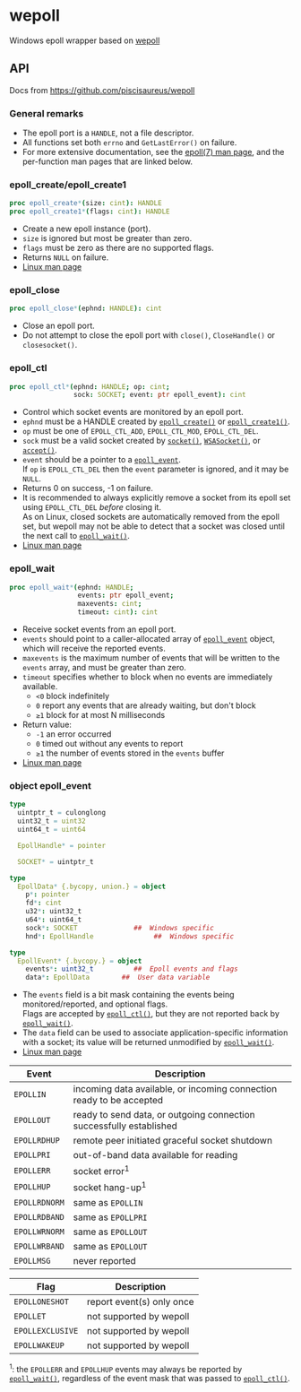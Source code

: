 # wepoll
Windows epoll wrapper based on [wepoll](https://github.com/piscisaureus/wepoll)


## API

Docs from https://github.com/piscisaureus/wepoll

### General remarks

* The epoll port is a `HANDLE`, not a file descriptor.
* All functions set both `errno` and `GetLastError()` on failure.
* For more extensive documentation, see the [epoll(7) man page][man epoll],
  and the per-function man pages that are linked below.

### epoll_create/epoll_create1

```nim
proc epoll_create*(size: cint): HANDLE
proc epoll_create1*(flags: cint): HANDLE
```

* Create a new epoll instance (port).
* `size` is ignored but most be greater than zero.
* `flags` must be zero as there are no supported flags.
* Returns `NULL` on failure.
* [Linux man page][man epoll_create]

### epoll_close

```nim
proc epoll_close*(ephnd: HANDLE): cint
```

* Close an epoll port.
* Do not attempt to close the epoll port with `close()`,
  `CloseHandle()` or `closesocket()`.

### epoll_ctl

```nim
proc epoll_ctl*(ephnd: HANDLE; op: cint; 
                sock: SOCKET; event: ptr epoll_event): cint
```

* Control which socket events are monitored by an epoll port.
* `ephnd` must be a HANDLE created by
  [`epoll_create()`](#epoll_createepoll_create1) or
  [`epoll_create1()`](#epoll_createepoll_create1).
* `op` must be one of `EPOLL_CTL_ADD`, `EPOLL_CTL_MOD`, `EPOLL_CTL_DEL`.
* `sock` must be a valid socket created by [`socket()`][msdn socket],
  [`WSASocket()`][msdn wsasocket], or [`accept()`][msdn accept].
* `event` should be a pointer to a [`epoll_event`](#object-epoll_event).<br>
  If `op` is `EPOLL_CTL_DEL` then the `event` parameter is ignored, and it
  may be `NULL`.
* Returns 0 on success, -1 on failure.
* It is recommended to always explicitly remove a socket from its epoll
  set using `EPOLL_CTL_DEL` *before* closing it.<br>
  As on Linux, closed sockets are automatically removed from the epoll set, but
  wepoll may not be able to detect that a socket was closed until the next call
  to [`epoll_wait()`](#epoll_wait).
* [Linux man page][man epoll_ctl]

### epoll_wait

```nim
proc epoll_wait*(ephnd: HANDLE; 
                 events: ptr epoll_event; 
                 maxevents: cint; 
                 timeout: cint): cint
```

* Receive socket events from an epoll port.
* `events` should point to a caller-allocated array of
  [`epoll_event`](#object-epoll_event) object, which will receive the
  reported events.
* `maxevents` is the maximum number of events that will be written to the
  `events` array, and must be greater than zero.
* `timeout` specifies whether to block when no events are immediately available.
  - `<0` block indefinitely
  - `0`  report any events that are already waiting, but don't block
  - `≥1` block for at most N milliseconds
* Return value:
  - `-1` an error occurred
  - `0`  timed out without any events to report
  - `≥1` the number of events stored in the `events` buffer
* [Linux man page][man epoll_wait]

### object epoll_event

```nim
type
  uintptr_t = culonglong
  uint32_t = uint32
  uint64_t = uint64

  EpollHandle* = pointer

  SOCKET* = uintptr_t
```

```nim
type
  EpollData* {.bycopy, union.} = object
    p*: pointer
    fd*: cint
    u32*: uint32_t
    u64*: uint64_t
    sock*: SOCKET              ##  Windows specific
    hnd*: EpollHandle               ##  Windows specific
```

```nim
type
  EpollEvent* {.bycopy.} = object
    events*: uint32_t          ##  Epoll events and flags
    data*: EpollData        ##  User data variable
```

* The `events` field is a bit mask containing the events being
  monitored/reported, and optional flags.<br>
  Flags are accepted by [`epoll_ctl()`](#epoll_ctl), but they are not reported
  back by [`epoll_wait()`](#epoll_wait).
* The `data` field can be used to associate application-specific information
  with a socket; its value will be returned unmodified by
  [`epoll_wait()`](#epoll_wait).
* [Linux man page][man epoll_ctl]

| Event         | Description                                                          |
|---------------|----------------------------------------------------------------------|
| `EPOLLIN`     | incoming data available, or incoming connection ready to be accepted |
| `EPOLLOUT`    | ready to send data, or outgoing connection successfully established  |
| `EPOLLRDHUP`  | remote peer initiated graceful socket shutdown                       |
| `EPOLLPRI`    | out-of-band data available for reading                               |
| `EPOLLERR`    | socket error<sup>1</sup>                                             |
| `EPOLLHUP`    | socket hang-up<sup>1</sup>                                           |
| `EPOLLRDNORM` | same as `EPOLLIN`                                                    |
| `EPOLLRDBAND` | same as `EPOLLPRI`                                                   |
| `EPOLLWRNORM` | same as `EPOLLOUT`                                                   |
| `EPOLLWRBAND` | same as `EPOLLOUT`                                                   |
| `EPOLLMSG`    | never reported                                                       |

| Flag             | Description               |
|------------------|---------------------------|
| `EPOLLONESHOT`   | report event(s) only once |
| `EPOLLET`        | not supported by wepoll   |
| `EPOLLEXCLUSIVE` | not supported by wepoll   |
| `EPOLLWAKEUP`    | not supported by wepoll   |

<sup>1</sup>: the `EPOLLERR` and `EPOLLHUP` events may always be reported by
[`epoll_wait()`](#epoll_wait), regardless of the event mask that was passed to
[`epoll_ctl()`](#epoll_ctl).


[man epoll]:        http://man7.org/linux/man-pages/man7/epoll.7.html
[man epoll_create]: http://man7.org/linux/man-pages/man2/epoll_create.2.html
[man epoll_ctl]:    http://man7.org/linux/man-pages/man2/epoll_ctl.2.html
[man epoll_wait]:   http://man7.org/linux/man-pages/man2/epoll_wait.2.html
[msdn accept]:      https://msdn.microsoft.com/en-us/library/windows/desktop/ms737526(v=vs.85).aspx
[msdn socket]:      https://msdn.microsoft.com/en-us/library/windows/desktop/ms740506(v=vs.85).aspx
[msdn wsasocket]:   https://msdn.microsoft.com/en-us/library/windows/desktop/ms742212(v=vs.85).aspx
[select scale]:     https://daniel.haxx.se/docs/poll-vs-select.html
[wsapoll broken]:   https://daniel.haxx.se/blog/2012/10/10/wsapoll-is-broken/
[wepoll.c]:         https://github.com/piscisaureus/wepoll/blob/dist/wepoll.c
[wepoll.h]:         https://github.com/piscisaureus/wepoll/blob/dist/wepoll.h
